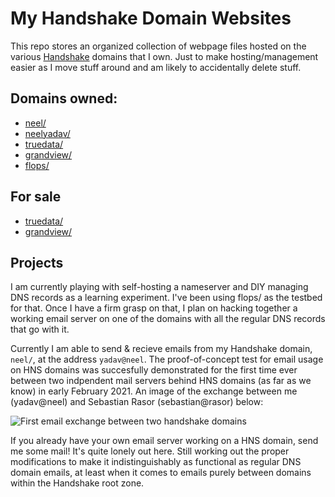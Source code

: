 # My Handshake Domain Websites
This repo stores an organized collection of webpage files hosted on the various [Handshake](https://github.org/handshake-org) domains that I own. Just to make hosting/management easier as I move stuff around and am likely to accidentally delete stuff.

## Domains owned:
* [neel/](http://neel/)
* [neelyadav/](http://neelyadav/)
* [truedata/](http://truedata/)
* [grandview/](http://grandview/)
* [flops/](http://flops/)

## For sale
* [truedata/](https://namebase.io/domains/truedata)
* [grandview/](https://namebase.io/domains/grandview)

## Projects
I am currently playing with self-hosting a nameserver and DIY managing DNS records as a learning experiment. I've been using flops/ as the testbed for that. Once I have a firm grasp on that, I plan on hacking together a working email server on one of the domains with all the regular DNS records that go with it.

Currently I am able to send & recieve emails from my Handshake domain, `neel/`, at the address `yadav@neel`.
The proof-of-concept test for email usage on HNS domains was succesfully demonstrated for the first time ever between two indpendent mail servers behind HNS domains (as far as we know) in early February 2021. An image of the exchange between me (yadav@neel) and Sebastian Rasor (sebastian@rasor) below:

![First email exchange between two handshake domains](https://files.neelyadav.com/handshake/first-email-1.png)

If you already have your own email server working on a HNS domain, send me some mail! It's quite lonely out here. Still working out the proper modifications to make it indistinguishably as functional as regular DNS domain emails, at least when it comes to emails purely between domains within the Handshake root zone.
